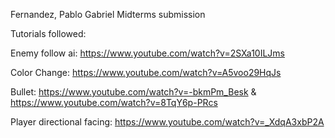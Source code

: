 Fernandez, Pablo Gabriel
Midterms submission


Tutorials followed:

Enemy follow ai: https://www.youtube.com/watch?v=2SXa10ILJms


Color Change: https://www.youtube.com/watch?v=A5voo29HqJs


Bullet: https://www.youtube.com/watch?v=-bkmPm_Besk  &  https://www.youtube.com/watch?v=8TqY6p-PRcs 


Player directional facing: https://www.youtube.com/watch?v=_XdqA3xbP2A 
